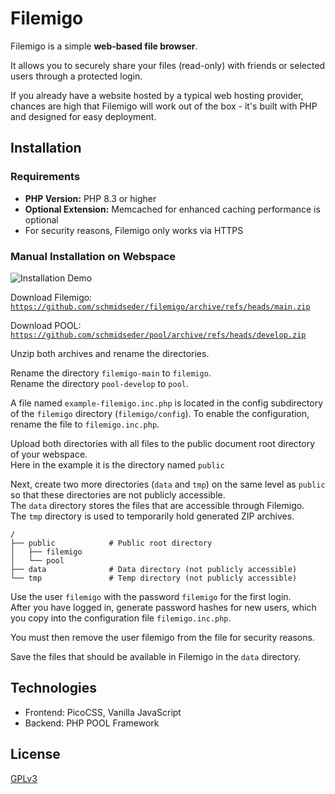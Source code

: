 # Filemigo
Filemigo is a simple **web-based file browser**.

It allows you to securely share your files (read-only) with friends or selected users through a protected login.

If you already have a website hosted by a typical web hosting provider, chances are high that
Filemigo will work out of the box - it's built with PHP and designed for easy deployment.

## Installation
### Requirements
- **PHP Version:** PHP 8.3 or higher
- **Optional Extension:** Memcached for enhanced caching performance is optional
- For security reasons, Filemigo only works via HTTPS

### Manual Installation on Webspace

![Installation Demo](https://demo.schmidseder.net/filemigo-demo-animation.apng)

Download Filemigo:  
[`https://github.com/schmidseder/filemigo/archive/refs/heads/main.zip`](https://github.com/schmidseder/filemigo/archive/refs/heads/main.zip)

Download POOL:  
[`https://github.com/schmidseder/pool/archive/refs/heads/develop.zip`](https://github.com/schmidseder/pool/archive/refs/heads/develop.zip)

Unzip both archives and rename the directories.

Rename the directory `filemigo-main` to `filemigo`.  
Rename the directory `pool-develop` to `pool`.

A file named `example-filemigo.inc.php` is located in the config subdirectory of the `filemigo` directory (`filemigo/config`).
To enable the configuration, rename the file to `filemigo.inc.php`.


Upload both directories with all files to the public document root directory of your webspace.  
Here in the example it is the directory named `public`

Next, create two more directories (`data` and `tmp`) on the same level as `public` so that these directories are not publicly accessible.  
The `data` directory stores the files that are accessible through Filemigo.  
The `tmp` directory is used to temporarily hold generated ZIP archives.

```
/                       
├── public            # Public root directory 
│   ├── filemigo
│   └── pool
├── data              # Data directory (not publicly accessible)                 
└── tmp               # Temp directory (not publicly accessible)  
```

Use the user `filemigo` with the password `filemigo` for the first login.  
After you have logged in, generate password hashes for new users, which you copy into the configuration file `filemigo.inc.php`.

You must then remove the user filemigo from the file for security reasons.

Save the files that should be available in Filemigo in the `data` directory.

## Technologies
- Frontend: PicoCSS, Vanilla JavaScript
- Backend: PHP POOL Framework

## License
[GPLv3](LICENSE)